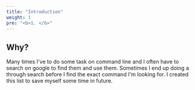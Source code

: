 ```yaml
---
title: "Introduction"
weight: 1
pre: "<b>1. </b>"
---
```


## Why?

Many times I've to do some task on command line and I often have to search on google to find them and use them. Sometimes I end up doing a through search before I find the exact command I'm looking for. I created this list to save myself some time in future.